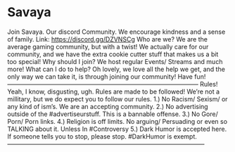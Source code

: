 # Savaya
Join Savaya. Our discord Community. We encourage kindness and a sense of family.  Link: https://discord.gg/DZVNSCg  Who are we?  We are the average gaming community, but with a twist! We actually care for our community, and we have the extra cookie cutter stuff that makes us a bit too special!  Why should I join?  We host regular Events/ Streams and much more!  What can I do to help?  Oh lovely, we love all the help we get, and the only way we can take it, is through joining our community! Have fun!  ———————————————————————————————  Rules! Yeah, I know, disgusting, ugh.  Rules are made to be followed! We’re not a millitary, but we do expect you to follow our rules.  1.) No Racism/ Sexism/ or any kind of ism’s. We are an accepting community. 2.) No advertising outside of the #advertiseurstuff. This is a bannable offense. 3.) No Gore/ Porn/ Porn links. 4.) Religion is off limits. No arguing/ Persuading or even so TALKING about it. Unless In #Controversy  5.) Dark Humor is accepted here. If someone tells you to stop, please stop. #DarkHumor is exempt.  ————————————————————————————————
